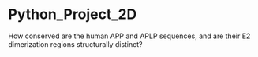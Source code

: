 # Python_Project_2D
How conserved are the human APP and APLP sequences, and are their E2 dimerization regions structurally distinct?
